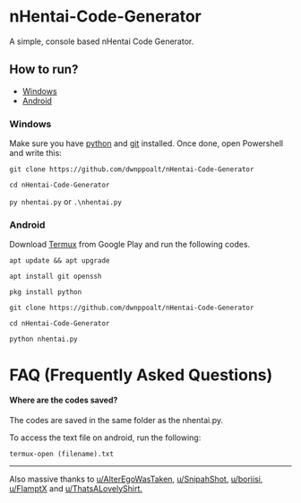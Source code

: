 # nHentai-Code-Generator 

A simple, console based nHentai Code Generator.

## How to run?

+ [Windows](https://github.com/dwnppoalt/nHentai-Code-Generator#Windows)
+ [Android](https://github.com/dwnppoalt/nHentai-Code-Generator#Android)
### Windows
Make sure you have [python](https://www.python.org/downloads/) and [git](https://git-scm.com/downloads) installed. Once done, open Powershell and write this:

`git clone https://github.com/dwnppoalt/nHentai-Code-Generator`

`cd nHentai-Code-Generator`

`py nhentai.py` or `.\nhentai.py` 


### Android
Download [Termux](https://play.google.com/store/apps/details?id=com.termux&hl=en&gl=US) from Google Play and run the following codes.

`apt update && apt upgrade`

`apt install git openssh`

`pkg install python`

`git clone https://github.com/dwnppoalt/nHentai-Code-Generator`

`cd nHentai-Code-Generator`

`python nhentai.py`

# FAQ (Frequently Asked Questions)

#### Where are the codes saved?

The codes are saved in the same folder as the nhentai.py.

To access the text file on android, run the following:

`termux-open (filename).txt`



-----


Also massive thanks to [u/AlterEgoWasTaken](https://github.com/ArjixWasTaken), [u/SnipahShot](https://reddit.com/user/SnipahShot), [u/boriisi](https://www.reddit.com/user/boriisi), [u/FlamptX](https://www.reddit.com/user/flamptx) and [u/ThatsALovelyShirt.](https://www.reddit.com/user/thatsalovelyshirt)
